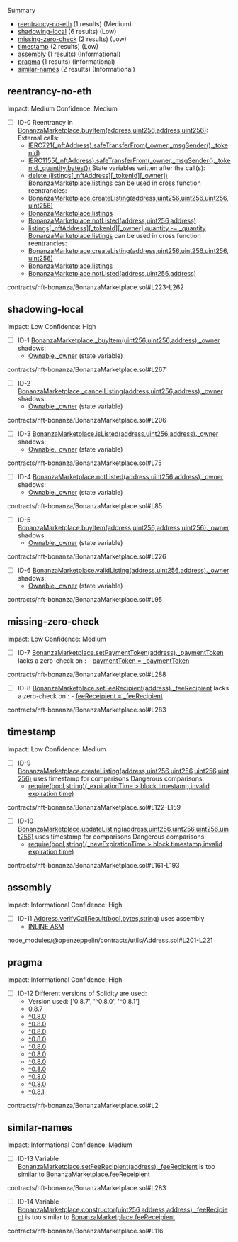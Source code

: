 Summary
 - [reentrancy-no-eth](#reentrancy-no-eth) (1 results) (Medium)
 - [shadowing-local](#shadowing-local) (6 results) (Low)
 - [missing-zero-check](#missing-zero-check) (2 results) (Low)
 - [timestamp](#timestamp) (2 results) (Low)
 - [assembly](#assembly) (1 results) (Informational)
 - [pragma](#pragma) (1 results) (Informational)
 - [similar-names](#similar-names) (2 results) (Informational)
## reentrancy-no-eth
Impact: Medium
Confidence: Medium
 - [ ] ID-0
Reentrancy in [BonanzaMarketplace.buyItem(address,uint256,address,uint256)](contracts/nft-bonanza/BonanzaMarketplace.sol#L223-L262):
	External calls:
	- [IERC721(_nftAddress).safeTransferFrom(_owner,_msgSender(),_tokenId)](contracts/nft-bonanza/BonanzaMarketplace.sol#L241)
	- [IERC1155(_nftAddress).safeTransferFrom(_owner,_msgSender(),_tokenId,_quantity,bytes())](contracts/nft-bonanza/BonanzaMarketplace.sol#L243)
	State variables written after the call(s):
	- [delete (listings[_nftAddress][_tokenId][_owner])](contracts/nft-bonanza/BonanzaMarketplace.sol#L247)
	[BonanzaMarketplace.listings](contracts/nft-bonanza/BonanzaMarketplace.sol#L33) can be used in cross function reentrancies:
	- [BonanzaMarketplace.createListing(address,uint256,uint256,uint256,uint256)](contracts/nft-bonanza/BonanzaMarketplace.sol#L122-L159)
	- [BonanzaMarketplace.listings](contracts/nft-bonanza/BonanzaMarketplace.sol#L33)
	- [BonanzaMarketplace.notListed(address,uint256,address)](contracts/nft-bonanza/BonanzaMarketplace.sol#L82-L90)
	- [listings[_nftAddress][_tokenId][_owner].quantity -= _quantity](contracts/nft-bonanza/BonanzaMarketplace.sol#L249)
	[BonanzaMarketplace.listings](contracts/nft-bonanza/BonanzaMarketplace.sol#L33) can be used in cross function reentrancies:
	- [BonanzaMarketplace.createListing(address,uint256,uint256,uint256,uint256)](contracts/nft-bonanza/BonanzaMarketplace.sol#L122-L159)
	- [BonanzaMarketplace.listings](contracts/nft-bonanza/BonanzaMarketplace.sol#L33)
	- [BonanzaMarketplace.notListed(address,uint256,address)](contracts/nft-bonanza/BonanzaMarketplace.sol#L82-L90)

contracts/nft-bonanza/BonanzaMarketplace.sol#L223-L262


## shadowing-local
Impact: Low
Confidence: High
 - [ ] ID-1
[BonanzaMarketplace._buyItem(uint256,uint256,address)._owner](contracts/nft-bonanza/BonanzaMarketplace.sol#L267) shadows:
	- [Ownable._owner](node_modules/@openzeppelin/contracts/access/Ownable.sol#L21) (state variable)

contracts/nft-bonanza/BonanzaMarketplace.sol#L267


 - [ ] ID-2
[BonanzaMarketplace._cancelListing(address,uint256,address)._owner](contracts/nft-bonanza/BonanzaMarketplace.sol#L206) shadows:
	- [Ownable._owner](node_modules/@openzeppelin/contracts/access/Ownable.sol#L21) (state variable)

contracts/nft-bonanza/BonanzaMarketplace.sol#L206


 - [ ] ID-3
[BonanzaMarketplace.isListed(address,uint256,address)._owner](contracts/nft-bonanza/BonanzaMarketplace.sol#L75) shadows:
	- [Ownable._owner](node_modules/@openzeppelin/contracts/access/Ownable.sol#L21) (state variable)

contracts/nft-bonanza/BonanzaMarketplace.sol#L75


 - [ ] ID-4
[BonanzaMarketplace.notListed(address,uint256,address)._owner](contracts/nft-bonanza/BonanzaMarketplace.sol#L85) shadows:
	- [Ownable._owner](node_modules/@openzeppelin/contracts/access/Ownable.sol#L21) (state variable)

contracts/nft-bonanza/BonanzaMarketplace.sol#L85


 - [ ] ID-5
[BonanzaMarketplace.buyItem(address,uint256,address,uint256)._owner](contracts/nft-bonanza/BonanzaMarketplace.sol#L226) shadows:
	- [Ownable._owner](node_modules/@openzeppelin/contracts/access/Ownable.sol#L21) (state variable)

contracts/nft-bonanza/BonanzaMarketplace.sol#L226


 - [ ] ID-6
[BonanzaMarketplace.validListing(address,uint256,address)._owner](contracts/nft-bonanza/BonanzaMarketplace.sol#L95) shadows:
	- [Ownable._owner](node_modules/@openzeppelin/contracts/access/Ownable.sol#L21) (state variable)

contracts/nft-bonanza/BonanzaMarketplace.sol#L95


## missing-zero-check
Impact: Low
Confidence: Medium
 - [ ] ID-7
[BonanzaMarketplace.setPaymentToken(address)._paymentToken](contracts/nft-bonanza/BonanzaMarketplace.sol#L288) lacks a zero-check on :
		- [paymentToken = _paymentToken](contracts/nft-bonanza/BonanzaMarketplace.sol#L289)

contracts/nft-bonanza/BonanzaMarketplace.sol#L288


 - [ ] ID-8
[BonanzaMarketplace.setFeeRecipient(address)._feeRecipient](contracts/nft-bonanza/BonanzaMarketplace.sol#L283) lacks a zero-check on :
		- [feeReceipient = _feeRecipient](contracts/nft-bonanza/BonanzaMarketplace.sol#L284)

contracts/nft-bonanza/BonanzaMarketplace.sol#L283


## timestamp
Impact: Low
Confidence: Medium
 - [ ] ID-9
[BonanzaMarketplace.createListing(address,uint256,uint256,uint256,uint256)](contracts/nft-bonanza/BonanzaMarketplace.sol#L122-L159) uses timestamp for comparisons
	Dangerous comparisons:
	- [require(bool,string)(_expirationTime > block.timestamp,invalid expiration time)](contracts/nft-bonanza/BonanzaMarketplace.sol#L130)

contracts/nft-bonanza/BonanzaMarketplace.sol#L122-L159


 - [ ] ID-10
[BonanzaMarketplace.updateListing(address,uint256,uint256,uint256,uint256)](contracts/nft-bonanza/BonanzaMarketplace.sol#L161-L193) uses timestamp for comparisons
	Dangerous comparisons:
	- [require(bool,string)(_newExpirationTime > block.timestamp,invalid expiration time)](contracts/nft-bonanza/BonanzaMarketplace.sol#L168)

contracts/nft-bonanza/BonanzaMarketplace.sol#L161-L193


## assembly
Impact: Informational
Confidence: High
 - [ ] ID-11
[Address.verifyCallResult(bool,bytes,string)](node_modules/@openzeppelin/contracts/utils/Address.sol#L201-L221) uses assembly
	- [INLINE ASM](node_modules/@openzeppelin/contracts/utils/Address.sol#L213-L216)

node_modules/@openzeppelin/contracts/utils/Address.sol#L201-L221


## pragma
Impact: Informational
Confidence: High
 - [ ] ID-12
Different versions of Solidity are used:
	- Version used: ['0.8.7', '^0.8.0', '^0.8.1']
	- [0.8.7](contracts/nft-bonanza/BonanzaMarketplace.sol#L2)
	- [^0.8.0](node_modules/@openzeppelin/contracts/access/Ownable.sol#L4)
	- [^0.8.0](node_modules/@openzeppelin/contracts/security/ReentrancyGuard.sol#L4)
	- [^0.8.0](node_modules/@openzeppelin/contracts/token/ERC1155/IERC1155.sol#L4)
	- [^0.8.0](node_modules/@openzeppelin/contracts/token/ERC20/IERC20.sol#L4)
	- [^0.8.0](node_modules/@openzeppelin/contracts/token/ERC20/extensions/draft-IERC20Permit.sol#L4)
	- [^0.8.0](node_modules/@openzeppelin/contracts/token/ERC20/utils/SafeERC20.sol#L4)
	- [^0.8.0](node_modules/@openzeppelin/contracts/token/ERC721/IERC721.sol#L4)
	- [^0.8.0](node_modules/@openzeppelin/contracts/utils/Context.sol#L4)
	- [^0.8.0](node_modules/@openzeppelin/contracts/utils/introspection/IERC165.sol#L4)
	- [^0.8.0](node_modules/@openzeppelin/contracts/interfaces/IERC165.sol#L4)
	- [^0.8.1](node_modules/@openzeppelin/contracts/utils/Address.sol#L4)

contracts/nft-bonanza/BonanzaMarketplace.sol#L2


## similar-names
Impact: Informational
Confidence: Medium
 - [ ] ID-13
Variable [BonanzaMarketplace.setFeeRecipient(address)._feeRecipient](contracts/nft-bonanza/BonanzaMarketplace.sol#L283) is too similar to [BonanzaMarketplace.feeReceipient](contracts/nft-bonanza/BonanzaMarketplace.sol#L23)

contracts/nft-bonanza/BonanzaMarketplace.sol#L283


 - [ ] ID-14
Variable [BonanzaMarketplace.constructor(uint256,address,address)._feeRecipient](contracts/nft-bonanza/BonanzaMarketplace.sol#L116) is too similar to [BonanzaMarketplace.feeReceipient](contracts/nft-bonanza/BonanzaMarketplace.sol#L23)

contracts/nft-bonanza/BonanzaMarketplace.sol#L116


